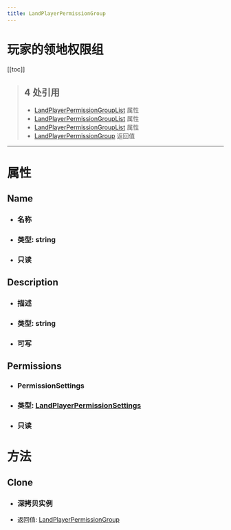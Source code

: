 ```yaml
---
title: LandPlayerPermissionGroup
---
```


# 玩家的领地权限组

[[toc]]

> ## 4 处引用
> - [LandPlayerPermissionGroupList](../types/LandPlayerPermissionGroupList.md#Custom) 属性
> - [LandPlayerPermissionGroupList](../types/LandPlayerPermissionGroupList.md#DefaultPublic) 属性
> - [LandPlayerPermissionGroupList](../types/LandPlayerPermissionGroupList.md#DefaultShared) 属性
> - [LandPlayerPermissionGroup](../types/LandPlayerPermissionGroup.md#Clone) 返回值
---
# 属性
## Name
- ### 名称
- ### 类型: string
- ### 只读
## Description
- ### 描述
- ### 类型: string
- ### 可写
## Permissions
- ### PermissionSettings
- ### 类型: [LandPlayerPermissionSettings](../types/LandPlayerPermissionSettings.md)
- ### 只读
# 方法
## Clone
- ### 深拷贝实例
- 返回值: [LandPlayerPermissionGroup](../types/LandPlayerPermissionGroup.md)